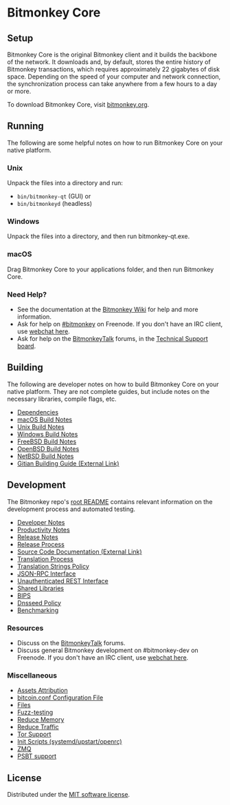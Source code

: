 Bitmonkey Core
=============

Setup
---------------------
Bitmonkey Core is the original Bitmonkey client and it builds the backbone of the network. It downloads and, by default, stores the entire history of Bitmonkey transactions, which requires approximately 22 gigabytes of disk space. Depending on the speed of your computer and network connection, the synchronization process can take anywhere from a few hours to a day or more.

To download Bitmonkey Core, visit [bitmonkey.org](https://bitmonkey.org/).

Running
---------------------
The following are some helpful notes on how to run Bitmonkey Core on your native platform.

### Unix

Unpack the files into a directory and run:

- `bin/bitmonkey-qt` (GUI) or
- `bin/bitmonkeyd` (headless)

### Windows

Unpack the files into a directory, and then run bitmonkey-qt.exe.

### macOS

Drag Bitmonkey Core to your applications folder, and then run Bitmonkey Core.

### Need Help?

* See the documentation at the [Bitmonkey Wiki](https://bitmonkey.info/) for help and more information.
* Ask for help on [#bitmonkey](https://webchat.freenode.net/#bitmonkey) on Freenode. If you don't have an IRC client, use [webchat here](https://webchat.freenode.net/#bitmonkey).
* Ask for help on the [BitmonkeyTalk](https://bitmonkeytalk.io/) forums, in the [Technical Support board](https://bitmonkeytalk.io/c/technical-support).

Building
---------------------
The following are developer notes on how to build Bitmonkey Core on your native platform. They are not complete guides, but include notes on the necessary libraries, compile flags, etc.

- [Dependencies](dependencies.md)
- [macOS Build Notes](build-osx.md)
- [Unix Build Notes](build-unix.md)
- [Windows Build Notes](build-windows.md)
- [FreeBSD Build Notes](build-freebsd.md)
- [OpenBSD Build Notes](build-openbsd.md)
- [NetBSD Build Notes](build-netbsd.md)
- [Gitian Building Guide (External Link)](https://github.com/bitcoin-core/docs/blob/master/gitian-building.md)

Development
---------------------
The Bitmonkey repo's [root README](/README.md) contains relevant information on the development process and automated testing.

- [Developer Notes](developer-notes.md)
- [Productivity Notes](productivity.md)
- [Release Notes](release-notes.md)
- [Release Process](release-process.md)
- [Source Code Documentation (External Link)](https://doxygen.bitcoincore.org/)
- [Translation Process](translation_process.md)
- [Translation Strings Policy](translation_strings_policy.md)
- [JSON-RPC Interface](JSON-RPC-interface.md)
- [Unauthenticated REST Interface](REST-interface.md)
- [Shared Libraries](shared-libraries.md)
- [BIPS](bips.md)
- [Dnsseed Policy](dnsseed-policy.md)
- [Benchmarking](benchmarking.md)

### Resources
* Discuss on the [BitmonkeyTalk](https://bitmonkeytalk.io/) forums.
* Discuss general Bitmonkey development on #bitmonkey-dev on Freenode. If you don't have an IRC client, use [webchat here](https://webchat.freenode.net/#bitmonkey-dev).

### Miscellaneous
- [Assets Attribution](assets-attribution.md)
- [bitcoin.conf Configuration File](bitcoin-conf.md)
- [Files](files.md)
- [Fuzz-testing](fuzzing.md)
- [Reduce Memory](reduce-memory.md)
- [Reduce Traffic](reduce-traffic.md)
- [Tor Support](tor.md)
- [Init Scripts (systemd/upstart/openrc)](init.md)
- [ZMQ](zmq.md)
- [PSBT support](psbt.md)

License
---------------------
Distributed under the [MIT software license](/COPYING).
